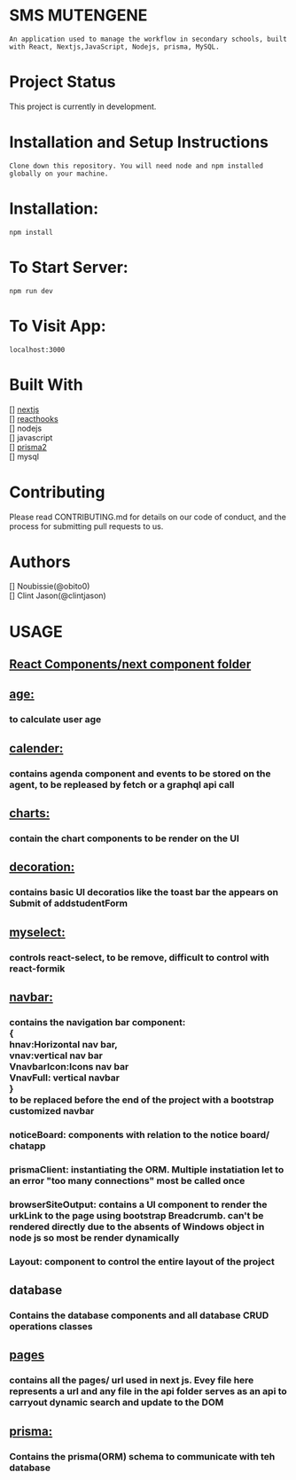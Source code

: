 <h1> SMS MUTENGENE </h1>

    An application used to manage the workflow in secondary schools, built with React, Nextjs,JavaScript, Nodejs, prisma, MySQL.

<h1>Project Status</h1>
This project is currently in development.



<h1>Installation and Setup Instructions</h1>

    Clone down this repository. You will need node and npm installed globally on your machine.

<h1>Installation:</h1>

    npm install


<h1>To Start Server:</h1>

    npm run dev


<h1>To Visit App:</h1>

    localhost:3000

<h1>Built With</h1>
[] <a href="https://nextjs.org/docs">nextjs</a><br/>
[] <a href="https://reactjs.org/docs/hooks-intro.html">reacthooks</a><br/>
[] nodejs<br/>
[] javascript<br/>
[] <a href="https://www.prisma.io/docs/">prisma2</a><br/>
[] mysql<br/>

<h1>Contributing</h1>
    Please read CONTRIBUTING.md for details on our code of conduct, and the process for submitting pull requests to us.

<h1>Authors</h1>
[] Noubissie(@obito0)<br/>
[] Clint Jason(@clintjason)<br/>
<h1>USAGE</h1>
<h2 ><a href="https://gitlab.com/obito0/sms-mutengene/-/tree/master/components">React Components/next component folder</a></h2>
<h2  ><a href="https://gitlab.com/obito0/sms-mutengene/-/tree/master/components/age">age:</a></h2>
<h3> to calculate user age</h3>

<h2 ><a href="https://gitlab.com/obito0/sms-mutengene/-/tree/master/components/calendar">calender: </a></h2>
<h3>contains agenda component and events to be stored on the agent, to be repleased by fetch or a graphql api call </h3>

<h2 ><a href="https://gitlab.com/obito0/sms-mutengene/-/tree/master/components/charts">charts:</a> </h2>
<h3>contain the chart components to be render on the UI</h3>

<h2 ><a href="https://gitlab.com/obito0/sms-mutengene/-/tree/master/components/decoration">decoration:</a> </h2>
<h3>contains basic UI decoratios like the toast bar the appears on Submit of addstudentForm</h3>

<h2 ><a href="https://gitlab.com/obito0/sms-mutengene/-/tree/master/components/myselect">myselect:</a> </h2>
<h3>controls react-select, to be remove, difficult to control with react-formik</h3>

<h2 ><a href="https://gitlab.com/obito0/sms-mutengene/-/tree/master/components/navbar">navbar:</a> </h2>
<h3>contains the navigation bar component: </br>
    {</br>hnav:Horizontal nav bar,</br> vnav:vertical nav bar</br> VnavbarIcon:Icons nav bar</br>
    VnavFull: vertical navbar</br>}</br>
    to be replaced before the end of the project with a bootstrap customized navbar
    </h3>
<h3>noticeBoard: components with relation to the notice board/ chatapp</h3>
<h3>prismaClient: instantiating the ORM. Multiple instatiation let to an error "too many connections" most be called once </h3>
<h3>browserSiteOutput: contains a UI component to render the urkLink to the page using bootstrap Breadcrumb. can't be rendered directly due to the absents of Windows object in node js so most be render dynamically </h3>  
<h3>Layout: component to control the entire layout of the project</h3>   
<h3></h3>   
<h2 href=>database</h2>
<h3>Contains the database components and all database CRUD operations classes</h3>
<h2 ><a href="https://gitlab.com/obito0/sms-mutengene/-/tree/master/pages">pages</a></h2>
<h3>contains all the pages/ url used in next js. Evey file here represents a url and any file in the api folder serves as an api to carryout dynamic search and update to the DOM</h3>
<h2 ><a href="https://gitlab.com/obito0/sms-mutengene/-/tree/master/prisma">prisma:</a></h2>
<h3>Contains the prisma(ORM) schema to communicate with teh database</h3>

